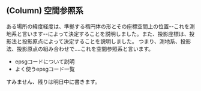 ## (Column) 空間参照系
ある場所の緯度経度は、準拠する楕円体の形とその座標空間上の位置--これを測地系と言います--によって決定することを説明しました。また、投影座標は、投影法と投影原点によって決定することを説明しました。
つまり、測地系、投影法、投影原点の組み合わせで….これを空間参照系と言います。

- epsgコードについて説明
- よく使うepsgコード一覧

すみません、残りは明日中に書きます。


